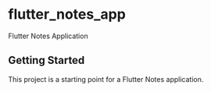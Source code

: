# flutter_notes_app

Flutter Notes Application

## Getting Started

This project is a starting point for a Flutter Notes application.
